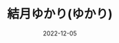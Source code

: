 ---
title: 結月ゆかり(ゆかり)
date: 2022-12-05
image: https://cdn.tohu-sand.com/illust/2022-12-05.png
mediumImage: https://cdn.tohu-sand.com/illust/2022-12-05_medium.png
thumbnail: https://cdn.tohu-sand.com/illust/2022-12-05_thumb.png
tags: ["結月ゆかり"]
description: ゆかり。
---